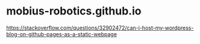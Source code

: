 # mobius-robotics.github.io

https://stackoverflow.com/questions/32902472/can-i-host-my-wordpress-blog-on-github-pages-as-a-static-webpage
